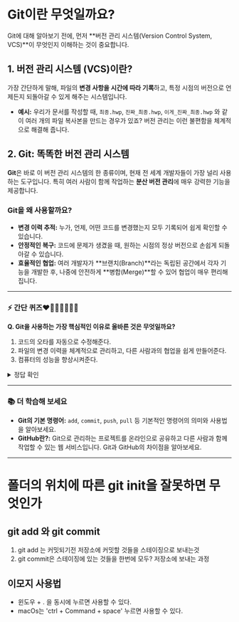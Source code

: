 # Git이란 무엇일까요?

Git에 대해 알아보기 전에, 먼저 **버전 관리 시스템(Version Control System, VCS)**이 무엇인지 이해하는 것이 중요합니다.

## 1. 버전 관리 시스템 (VCS)이란?

가장 간단하게 말해, 파일의 **변경 사항을 시간에 따라 기록**하고, 특정 시점의 버전으로 언제든지 되돌아갈 수 있게 해주는 시스템입니다.

- **예시:** 우리가 문서를 작성할 때, `최종.hwp`, `진짜_최종.hwp`, `이게_진짜_최종.hwp` 와 같이 여러 개의 파일 복사본을 만드는 경우가 있죠? 버전 관리는 이런 불편함을 체계적으로 해결해 줍니다.

## 2. Git: 똑똑한 버전 관리 시스템

**Git**은 바로 이 버전 관리 시스템의 한 종류이며, 현재 전 세계 개발자들이 가장 널리 사용하는 도구입니다. 특히 여러 사람이 함께 작업하는 **분산 버전 관리**에 매우 강력한 기능을 제공합니다.

### Git을 왜 사용할까요?

- **변경 이력 추적:** 누가, 언제, 어떤 코드를 변경했는지 모두 기록되어 쉽게 확인할 수 있습니다.
- **안정적인 복구:** 코드에 문제가 생겼을 때, 원하는 시점의 정상 버전으로 손쉽게 되돌아갈 수 있습니다.
- **효율적인 협업:** 여러 개발자가 **브랜치(Branch)**라는 독립된 공간에서 각자 기능을 개발한 후, 나중에 안전하게 **병합(Merge)**할 수 있어 협업이 매우 편리해집니다.

---

### ⚡️ 간단 퀴즈❤🤦‍♀️😎🎉🐱‍🚀

**Q. Git을 사용하는 가장 핵심적인 이유로 올바른 것은 무엇일까요?**

1. 코드의 오타를 자동으로 수정해준다.
2. 파일의 변경 이력을 체계적으로 관리하고, 다른 사람과의 협업을 쉽게 만들어준다.
3. 컴퓨터의 성능을 향상시켜준다.

<details>
<summary>정답 확인</summary>
<p>2번. Git의 핵심은 '버전 관리'와 '협업'입니다.</p>
</details>

---

### 📚 더 학습해 보세요

- **Git의 기본 명령어:** `add`, `commit`, `push`, `pull` 등 기본적인 명령어의 의미와 사용법을 알아보세요.
- **GitHub란?:** Git으로 관리하는 프로젝트를 온라인으로 공유하고 다른 사람과 함께 작업할 수 있는 웹 서비스입니다. Git과 GitHub의 차이점을 알아보세요.


---

# 폴더의 위치에 따른 git init을 잘못하면 무엇인가

## git add 와 git commit
1. git add 는 커밋되기전 저장소에 커밋할 것들을 스테이징으로 보내는것
2. git commit은 스테이징에 있는 것들을 한번에 모두? 저장소에 보내는 과정

## 이모지 사용법
- 윈도우 + . 을 동시에 누르면 사용할 수 있다.
- macOs는 'ctrl + Command + space' 누르면 사용할 수 있다.


